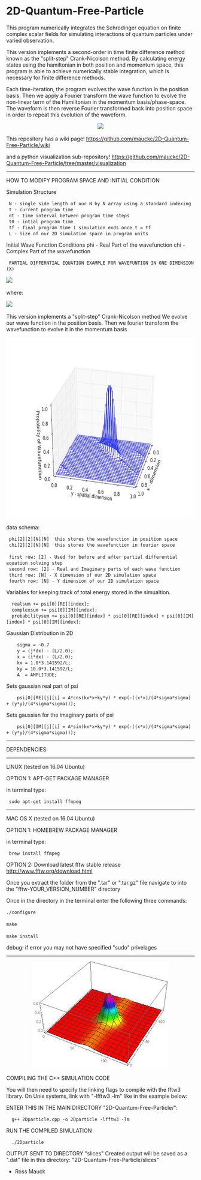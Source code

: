 # 2D-Quantum-Free-Particle

This program numerically integrates the Schrodinger equation on finite complex scalar fields for simulating interactions of quantum particles under varied observation.

This version implements a second-order in time finite difference method known as the "split-step" Crank-Nicolson method. By calculating energy states using the hamiltonian in both position and momentum space, this program is able to achieve numerically stable integration, which is necessary for finite difference methods.

Each time-iteration, the program evolves the wave function in the position basis. Then we apply a Fourier transform the wave function to evolve the non-linear term of the Hamiltonian in the momentum basis/phase-space. The waveform is then reverse Fourier transformed back into position space in order to repeat this evolution of the waveform.

<p align="center">
  <img src="https://github.com/mauckc/2D-Quantum-Free-Particle/blob/master/visualization/larger-output-quantum.gif"/>
</p>

This repository has a wiki page!
https://github.com/mauckc/2D-Quantum-Free-Particle/wiki

and a python visualization sub-repository!
https://github.com/mauckc/2D-Quantum-Free-Particle/tree/master/visualization

_________________________________________________
HOW TO MODIFY PROGRAM SPACE AND INITIAL CONDITION

 Simulation Structure
 
     N - single side length of our N by N array using a standard indexing
     t - current program time
     dt - time interval between program time steps
     t0 - intial program time
     tf - final program time ( simulation ends once t = tf
     L - Size of our 2D simulation space in program units
 
Initial Wave Function Conditions 
 phi - Real Part of the wavefunction
 chi - Complex Part of the wavefunction

     PARTIAL DIFFERNTIAL EQUATION EXAMPLE FOR WAVEFUNTION IN ONE DIMENSION (X)

  <img src="https://latex.codecogs.com/gif.latex?%5Cbg_black%20i%20%28%5Cfrac%7Bd%5Cpsi%7D%7Bdx%7D%29%20%3D%20-%5Cfrac%7B1%7D%7B2%7D%20%28%5Cfrac%7Bd%5Cpsi%7D%7Bdx%7D%29%5E%7B2%7D%20&plus;%20U%28x%29%5Cpsi%28x%29"/>
</p>

where:

<img src="https://latex.codecogs.com/gif.latex?%5Cpsi%28x%29%20%3D%20%5Cpsi_%7B%5Cmathbb%7BR%7D%7D%20%28x%29%20&plus;%20i%20%5Cast%20%5Cpsi_%7B%5Cmathbb%7BI%7D%7D%28x%29"/>
</p>
     
 This version implements a "split-step" Crank-Nicolson method
 We evolve our wave function in the position basis.
 Then we fourier transform the wavefunction to evolve it in the momentum basis
 

  <p align="center">
  <img src="https://github.com/mauckc/2D-Quantum-Free-Particle/blob/master/visualization/figures/img1.png" width=640 height=480 />
</p>

 
 data schema:
 
     phi[2][2][N][N]  this stores the wavefunction in position space 
     chi[2][2][N][N]  this stores the wavefunction in fourier space
 
     first row: [2] - Used for before and after partial differential equation solving step
     second row: [2] - Real and Imaginary parts of each wave function
     third row: [N] - X dimension of our 2D simulation space
     fourth row: [N] - Y dimension of our 2D simulation space
 
  Variables for keeping track of total energy stored in the simualtion.
  
      realsum += psi[0][RE][index];
      complexsum += psi[0][IM][index];
      probabilitysum += psi[0][RE][index] * psi[0][RE][index] + psi[0][IM][index] * psi[0][IM][index];
                  
 Gaussian Distribution in 2D
        
        sigma = ~0.7
        y = (j*dx) - (L/2.0);
        x = (i*dx) - (L/2.0);
        kx = 1.0*3.141592/L;
        ky = 10.0*3.141592/L;
        A  = AMPLITUDE;
        
  Sets gaussian real part of psi
        
        psi[0][RE][j][i] = A*cos(kx*x+ky*y) * exp(-((x*x)/(4*sigma*sigma) + (y*y)/(4*sigma*sigma)));
        
  Sets gaussian for the imaginary parts of psi
  
        psi[0][IM][j][i] = A*sin(kx*x+ky*y) * exp(-((x*x)/(4*sigma*sigma) + (y*y)/(4*sigma*sigma)));
        
_____________
DEPENDENCIES:

___________________________________
LINUX (tested on 16.04 Ubuntu)

OPTION 1: APT-GET PACKAGE MANAGER

in terminal type: 

     sudo apt-get install ffmpeg
___________________________________
MAC OS X (tested on 16.04 Ubuntu)

OPTION 1: HOMEBREW PACKAGE MANAGER

in terminal type: 

     brew install ffmpeg

OPTION 2:
Download latest fftw stable release
http://www.fftw.org/download.html

Once you extract the folder from the ".tar" or ".tar.gz" file navigate to into the "fftw-YOUR_VERSION_NUMBER" directory

Once in the directory 
in the terminal enter the following three commands:

    ./configure

    make

    make install

debug:
if error you may not have specified "sudo" privelages
___________________________________________________________________

 <p align="center">
  <img src="https://github.com/mauckc/2D-Quantum-Free-Particle/blob/master/media/particle_2D_1.gif"/>
</p>

COMPILING THE C++ SIMULATION CODE

You will then need to specify the linking flags to compile with the
fftw3 library. On Unix systems, link with "-lfftw3 -lm" like in the example below:

ENTER THIS IN THE MAIN DIRECTORY "2D-Quantum-Free-Particle/":

      g++ 2Dparticle.cpp -o 2Dparticle -lfftw3 -lm

RUN THE COMPILED SIMULATION

      ./2Dparticle

OUTPUT SENT TO DIRECTORY "slices"
Created output will be saved as a ".dat" file in this directory: "2D-Quantum-Free-Particle/slices"

- Ross Mauck


